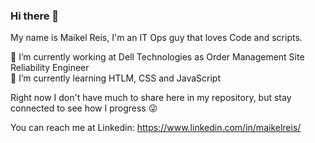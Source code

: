 ### Hi there 👋

My name is Maikel Reis, I'm an IT Ops guy that loves Code and scripts.

 🔭 I’m currently working at Dell Technologies as Order Management Site Reliability Engineer <br>
 :school_satchel: I’m currently learning HTLM, CSS and JavaScript <br>

 Right now I don't have much to share here in my repository, but stay connected to see how I progress  😜

You can reach me at Linkedin: https://www.linkedin.com/in/maikelreis/

        
<!--
**maikelreis/maikelreis** is a ✨ _special_ ✨ repository because its `README.md` (this file) appears on your GitHub profile.

Here are some ideas to get you started:

- 🔭 I’m currently working on ...
- 🌱 I’m currently learning ...
- 👯 I’m looking to collaborate on ...
- 🤔 I’m looking for help with ...
- 💬 Ask me about ...
- 📫 How to reach me: ...
- 😄 Pronouns: ...
- ⚡ Fun fact: ...
-->
